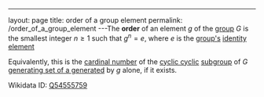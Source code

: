 ---
 layout: page
 title: order of a group element
 permalink: /order_of_a_group_element
---The **order** of an element $g$ of the [group](https://defsmath.github.io/DefsMath/group) $G$ is the smallest integer $n \geq 1$ such that $g^n = e$, where $e$ is the [group's](https://defsmath.github.io/DefsMath/group) [identity element](https://defsmath.github.io/DefsMath/identity_element)

Equivalently, this is the [cardinal number](https://defsmath.github.io/DefsMath/cardinal_number) of the [cyclic cyclic](https://defsmath.github.io/DefsMath/cyclic_######cyclic) [subgroup](https://defsmath.github.io/DefsMath/subgroup) of $G$ [generating set of a generated](https://defsmath.github.io/DefsMath/generating_set_of_a_######generated) by $g$ alone, if it exists.

Wikidata ID: [Q54555759](https://www.wikidata.org/wiki/Q54555759)